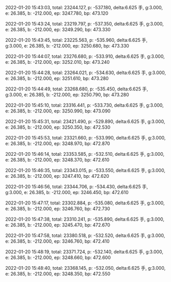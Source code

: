 2022-01-20 15:43:03, total: 23244.127, p: -537.180, delta:6.625 手, g:3.000, e: 26.385, b: -212.000, ep: 3247.780, bp: 473.120

2022-01-20 15:43:24, total: 23219.797, p: -537.350, delta:6.625 手, g:3.000, e: 26.385, b: -212.000, ep: 3249.290, bp: 473.330

2022-01-20 15:43:45, total: 23225.563, p: -535.960, delta:6.625 手, g:3.000, e: 26.385, b: -212.000, ep: 3250.680, bp: 473.330

2022-01-20 15:44:07, total: 23276.680, p: -533.910, delta:6.625 手, g:3.000, e: 26.385, b: -212.000, ep: 3252.010, bp: 473.240

2022-01-20 15:44:28, total: 23264.021, p: -534.630, delta:6.625 手, g:3.000, e: 26.385, b: -212.000, ep: 3251.610, bp: 473.280

2022-01-20 15:44:49, total: 23268.680, p: -535.450, delta:6.625 手, g:3.000, e: 26.385, b: -212.000, ep: 3250.790, bp: 473.280

2022-01-20 15:45:10, total: 23316.441, p: -533.730, delta:6.625 手, g:3.000, e: 26.385, b: -212.000, ep: 3250.990, bp: 473.090

2022-01-20 15:45:31, total: 23421.490, p: -529.890, delta:6.625 手, g:3.000, e: 26.385, b: -212.000, ep: 3250.350, bp: 472.530

2022-01-20 15:45:53, total: 23321.660, p: -533.990, delta:6.625 手, g:3.000, e: 26.385, b: -212.000, ep: 3248.970, bp: 472.870

2022-01-20 15:46:14, total: 23353.585, p: -532.510, delta:6.625 手, g:3.000, e: 26.385, b: -212.000, ep: 3248.370, bp: 472.610

2022-01-20 15:46:35, total: 23343.015, p: -533.550, delta:6.625 手, g:3.000, e: 26.385, b: -212.000, ep: 3247.410, bp: 472.620

2022-01-20 15:46:56, total: 23344.706, p: -534.430, delta:6.625 手, g:3.000, e: 26.385, b: -212.000, ep: 3246.450, bp: 472.610

2022-01-20 15:47:17, total: 23302.884, p: -535.080, delta:6.625 手, g:3.000, e: 26.385, b: -212.000, ep: 3246.760, bp: 472.730

2022-01-20 15:47:38, total: 23310.241, p: -535.890, delta:6.625 手, g:3.000, e: 26.385, b: -212.000, ep: 3245.470, bp: 472.670

2022-01-20 15:47:58, total: 23380.518, p: -532.520, delta:6.625 手, g:3.000, e: 26.385, b: -212.000, ep: 3246.760, bp: 472.410

2022-01-20 15:48:19, total: 23371.724, p: -532.140, delta:6.625 手, g:3.000, e: 26.385, b: -212.000, ep: 3248.660, bp: 472.600

2022-01-20 15:48:40, total: 23368.145, p: -532.050, delta:6.625 手, g:3.000, e: 26.385, b: -212.000, ep: 3248.350, bp: 472.550